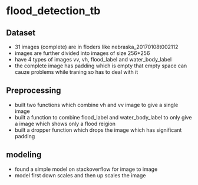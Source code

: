 # flood_detection_tb
## Dataset
- 31 images (complete) are in floders like nebraska_20170108t002112
- images are further divided into images of size 256*256
- have 4 types of images vv, vh, flood_label and water_body_label
- the complete image has padding which is empty that empty space can cauze problems while traning so has to deal with it
## Preprocessing
- built two functions which combine vh and vv image to give a single image 
- built a function to combine flood_label and water_body_label to only give a image which shows only a flood reigion
- built a dropper function which drops the image which has significant padding
## modeling
- found a simple model on stackoverflow for image to image
- model first down scales and then up scales the image

